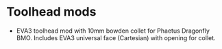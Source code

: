 # Toolhead mods

* EVA3 toolhead mod with 10mm bowden collet for Phaetus Dragonfly BMO. Includes EVA3 universal face (Cartesian) with opening for collet.
